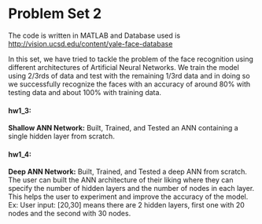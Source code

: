 # Problem Set 2
The code is written in MATLAB and Database used is http://vision.ucsd.edu/content/yale-face-database

In this set, we have tried to tackle the problem of the face recognition using different architectures of Artificial Neural Networks.
We train the model using 2/3rds of data and test with the remaining 1/3rd data and in doing so we successfully recognize the faces with an accuracy of around 80% with testing data and about 100% with training data.

#### hw1_3: 
**Shallow ANN Network:** Built, Trained, and Tested an ANN containing a single hidden layer from scratch.

#### hw1_4: 
**Deep ANN Network:** Built, Trained, and Tested a deep ANN from scratch. The user can built the ANN architecture of their liking where they can specify the number of hidden layers and the number of nodes in each layer. This helps the user to experiment and improve the accuracy of the model.  
Ex: User input: [20,30] means there are 2 hidden layers, first one with 20 nodes and the second with 30 nodes.
